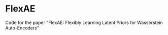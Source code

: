 # FlexAE
Code for the paper "FlexAE: Flexibly Learning Latent Priors for Wasserstein Auto-Encoders"
